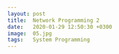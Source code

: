 ```yaml
---
layout: post
title:  Network Programming 2
date:   2020-01-29 12:50:30 +0300
image:  05.jpg
tags:   System Programming
---
```

